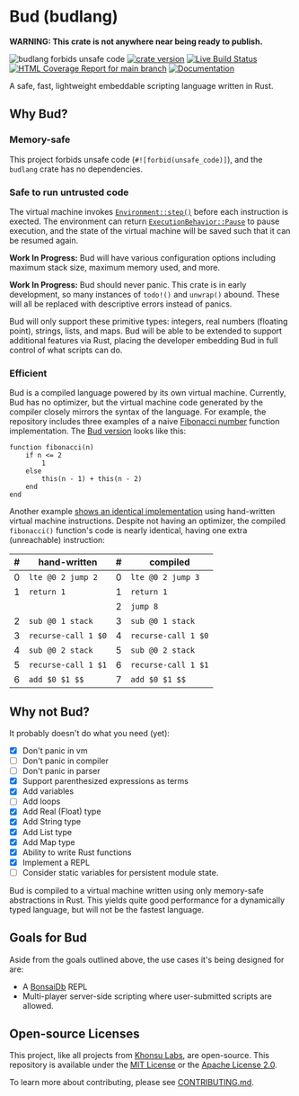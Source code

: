 # Bud (budlang)

**WARNING: This crate is not anywhere near being ready to publish.**

![budlang forbids unsafe code](https://img.shields.io/badge/unsafe-forbid-success)
[![crate version](https://img.shields.io/crates/v/budlang.svg)](https://crates.io/crates/budlang)
[![Live Build Status](https://img.shields.io/github/workflow/status/khonsulabs/budlang/Tests/main)](https://github.com/khonsulabs/budlang/actions?query=workflow:Tests)
[![HTML Coverage Report for `main` branch](https://khonsulabs.github.io/budlang/coverage/badge.svg)](https://khonsulabs.github.io/budlang/coverage/)
[![Documentation](https://img.shields.io/badge/docs-main-informational)](https://khonsulabs.github.io/budlang/main/budlang)

A safe, fast, lightweight embeddable scripting language written in Rust.

## Why Bud?

### Memory-safe

This project forbids unsafe code (`#![forbid(unsafe_code)]`), and the `budlang`
crate has no dependencies.

### Safe to run untrusted code

The virtual machine invokes [`Environment::step()`](https://khonsulabs.github.io/budlang/main/budlang/vm/trait.Environment.html#tymethod.step) before each
instruction is exected. The environment can return
[`ExecutionBehavior::Pause`](https://khonsulabs.github.io/budlang/main/budlang/vm/enum.ExecutionBehavior.html#variant.Pause) to pause execution, and the state of the
virtual machine will be saved such that it can be resumed again.

**Work In Progress:** Bud will have various configuration
options including maximum stack size, maximum memory used, and more.

**Work In Progress:** Bud should never panic. This crate is in early
development, so many instances of `todo!()` and `unwrap()` abound. These will
all be replaced with descriptive errors instead of panics.

Bud will only support these primitive types: integers, real numbers (floating
point), strings, lists, and maps. Bud will be able to be extended to support
additional features via Rust, placing the developer embedding Bud in full
control of what scripts can do.

### Efficient

Bud is a compiled language powered by its own virtual machine. Currently, Bud
has no optimizer, but the virtual machine code generated by the compiler closely
mirrors the syntax of the language. For example, the repository includes three
examples of a naive [Fibonacci number][fib] function implementation. The [Bud
version][fib-ex] looks like this:

```bud
function fibonacci(n)
    if n <= 2
        1
    else
        this(n - 1) + this(n - 2)
    end
end
```

Another example [shows an identical implementation][fib-vm] using hand-written
virtual machine instructions. Despite not having an optimizer, the compiled
`fibonacci()` function's code is nearly identical, having one extra (unreachable)
instruction:

|  # | hand-written          | # | compiled             |
|----|-----------------------|---|----------------------|
|  0 | `lte @0 2 jump 2`     | 0 | `lte @0 2 jump 3`    |
|  1 | `return 1`            | 1 | `return 1`           |
|    |                       | 2 | `jump 8`             |
|  2 | `sub @0 1 stack`      | 3 | `sub @0 1 stack`     |
|  3 | `recurse-call 1 $0`  | 4 | `recurse-call 1 $0` |
|  4 | `sub @0 2 stack`      | 5 | `sub @0 2 stack`     |
|  5 | `recurse-call 1 $1`  | 6 | `recurse-call 1 $1` |
|  6 | `add $0 $1 $$`    | 7 | `add $0 $1 $$`   |

## Why not Bud?

It probably doesn't do what you need (yet):

- [x] Don't panic in vm
- [ ] Don't panic in compiler
- [ ] Don't panic in parser
- [x] Support parenthesized expressions as terms
- [x] Add variables
- [ ] Add loops
- [x] Add Real (Float) type
- [x] Add String type
- [x] Add List type
- [x] Add Map type
- [x] Ability to write Rust functions
- [x] Implement a REPL
- [ ] Consider static variables for persistent module state.

Bud is compiled to a virtual machine written using only memory-safe abstractions
in Rust. This yields quite good performance for a dynamically typed language,
but will not be the fastest language.

## Goals for Bud

Aside from the goals outlined above, the use cases it's being designed for are:

- A [BonsaiDb][bonsaidb] REPL
- Multi-player server-side scripting where user-submitted scripts are allowed.

[fib]: https://en.wikipedia.org/wiki/Fibonacci_number
[fib-ex]: https://github.com/khonsulabs/budlang/blob/main/budlang/examples/fib.rs
[fib-vm]: https://github.com/khonsulabs/budlang/blob/main/budvm/examples/fib-vm.rs
[bonsaidb]: https://bonsaidb.io/

## Open-source Licenses

This project, like all projects from [Khonsu Labs](https://khonsulabs.com/), are
open-source. This repository is available under the [MIT License](./LICENSE-MIT)
or the [Apache License 2.0](./LICENSE-APACHE).

To learn more about contributing, please see [CONTRIBUTING.md](./CONTRIBUTING.md).

